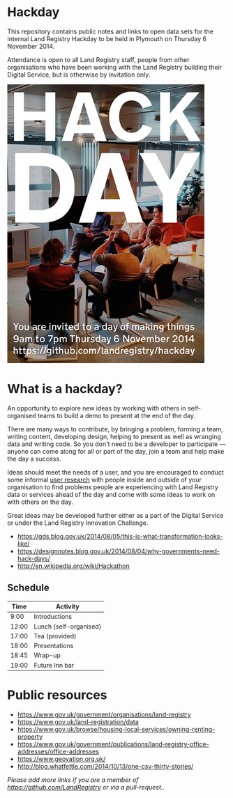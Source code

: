 # Hackday

This repository contains public notes and links to open data sets for the internal Land Registry Hackday to be held in Plymouth on Thursday 6 November 2014.

Attendance is open to all Land Registry staff, people from other organisations who have been working with the Land Registry building their Digital Service, but is otherwise by invitation only.

<a href="poster.pdf"><img src="poster.png"></a>

# What is a hackday?

An opportunity to explore new ideas by working with others in self-organised teams to build a demo to present at the end of the day.

There are many ways to contribute, by bringing a problem, forming a team, writing content, developing design, helping to present as well as wranging data and writing code. So you don't need to be a developer to participate — anyone can come along for all or part of the day, join a team and help make the day a success.

Ideas should meet the needs of a user, and you are encouraged to conduct some informal [user research](https://www.gov.uk/service-manual/user-centred-design/user-research) with people inside and outside of your organisation to find problems people are experiencing with Land Registry data or services ahead of the day and come with some ideas to work on with others on the day.

Great ideas may be developed further either as a part of the Digital Service or under the Land Registry Innovation Challenge.

* https://gds.blog.gov.uk/2014/08/05/this-is-what-transformation-looks-like/
* https://designnotes.blog.gov.uk/2014/08/04/why-governments-need-hack-days/ 
* http://en.wikipedia.org/wiki/Hackathon

## Schedule

Time | Activity
-----|---------
9:00 | Introductions
12:00 | Lunch (self-organised)
17:00 | Tea (provided)
18:00 | Presentations
18:45 | Wrap-up
19:00 | Future Inn bar

# Public resources

* https://www.gov.uk/government/organisations/land-registry
* https://www.gov.uk/land-registration/data
* https://www.gov.uk/browse/housing-local-services/owning-renting-property
* https://www.gov.uk/government/publications/land-registry-office-addresses/office-addresses
* https://www.geovation.org.uk/
* http://blog.whatfettle.com/2014/10/13/one-csv-thirty-stories/

*Please add more links if you are a member of https://github.com/LandRegistry or via a pull-request..*
